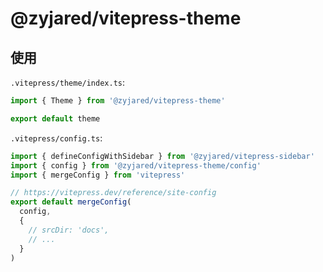 # @zyjared/vitepress-theme

## 使用

`.vitepress/theme/index.ts`:

```ts
import { Theme } from '@zyjared/vitepress-theme'

export default theme
```

`.vitepress/config.ts`:

```ts
import { defineConfigWithSidebar } from '@zyjared/vitepress-sidebar'
import { config } from '@zyjared/vitepress-theme/config'
import { mergeConfig } from 'vitepress'

// https://vitepress.dev/reference/site-config
export default mergeConfig(
  config,
  {
    // srcDir: 'docs',
    // ...
  }
)
```
